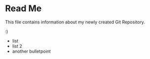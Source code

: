 # Read Me
This file contains information about my newly created Git Repository.

:)

* list
* list 2
* another bulletpoint